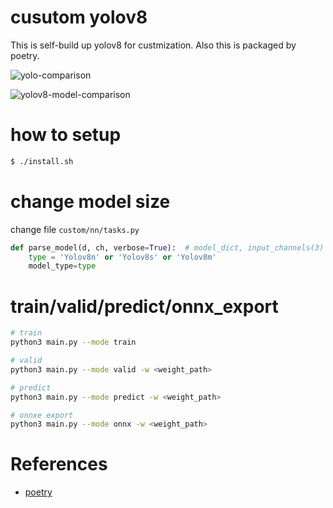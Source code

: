 # cusutom yolov8

This is self-build up yolov8 for custmization.
Also this is packaged by poetry.

![yolo-comparison](https://github.com/madara-tribe/custom-yolov8/assets/48679574/fcc0ce4f-71f5-4311-8a6d-ab8232525d4d)

![yolov8-model-comparison](https://github.com/madara-tribe/custom-yolov8/assets/48679574/ab990417-7131-4944-9306-e54b1cef7b08)


# how to setup
```sh
$ ./install.sh
```

# change model size
change file <code>custom/nn/tasks.py</code>
```python
def parse_model(d, ch, verbose=True):  # model_dict, input_channels(3)
    type = 'Yolov8n' or 'Yolov8s' or 'Yolov8m'
    model_type=type
```
# train/valid/predict/onnx_export
```sh
# train
python3 main.py --mode train

# valid
python3 main.py --mode valid -w <weight_path>

# predict
python3 main.py --mode predict -w <weight_path>

# onnxe export
python3 main.py --mode onnx -w <weight_path>
```


# References
- [poetry](https://qiita.com/ksato9700/items/b893cf1db83605898d8a)
